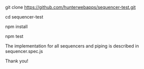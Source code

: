 git clone https://github.com/hunterwebapps/sequencer-test.git

cd sequencer-test

npm install

npm test

The implementation for all sequencers and piping is described in sequencer.spec.js

Thank you!